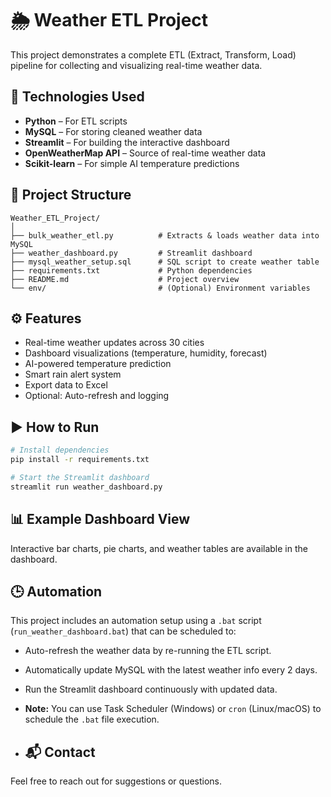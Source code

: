 
# 🌦️ Weather ETL Project

This project demonstrates a complete ETL (Extract, Transform, Load) pipeline for collecting and visualizing real-time weather data.

## 🔧 Technologies Used

- **Python** – For ETL scripts
- **MySQL** – For storing cleaned weather data
- **Streamlit** – For building the interactive dashboard
- **OpenWeatherMap API** – Source of real-time weather data
- **Scikit-learn** – For simple AI temperature predictions

## 📁 Project Structure

```
Weather_ETL_Project/
│
├── bulk_weather_etl.py          # Extracts & loads weather data into MySQL
├── weather_dashboard.py         # Streamlit dashboard
├── mysql_weather_setup.sql      # SQL script to create weather table
├── requirements.txt             # Python dependencies
├── README.md                    # Project overview
└── env/                         # (Optional) Environment variables
```

## ⚙️ Features

- Real-time weather updates across 30 cities
- Dashboard visualizations (temperature, humidity, forecast)
- AI-powered temperature prediction
- Smart rain alert system
- Export data to Excel
- Optional: Auto-refresh and logging

## ▶️ How to Run

```bash
# Install dependencies
pip install -r requirements.txt

# Start the Streamlit dashboard
streamlit run weather_dashboard.py
```

## 📊 Example Dashboard View

Interactive bar charts, pie charts, and weather tables are available in the dashboard.

## 🕒 Automation

This project includes an automation setup using a `.bat` script (`run_weather_dashboard.bat`) that can be scheduled to:
- Auto-refresh the weather data by re-running the ETL script.
- Automatically update MySQL with the latest weather info every 2 days.
- Run the Streamlit dashboard continuously with updated data.

- **Note:** You can use Task Scheduler (Windows) or `cron` (Linux/macOS) to schedule the `.bat` file execution.

- ## 📬 Contact

Feel free to reach out for suggestions or questions.


